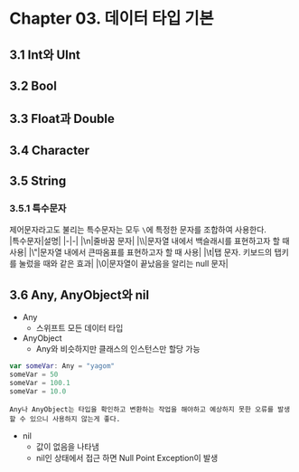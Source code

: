 # Chapter 03. 데이터 타입 기본

## 3.1 Int와 UInt

## 3.2 Bool

## 3.3 Float과 Double

## 3.4 Character

## 3.5 String

### 3.5.1 특수문자
제어문자라고도 불리는 특수문자는 모두 `\`에 특정한 문자를 조합하여 사용한다.  
|특수문자|설명|
|-|-|
|\\n|줄바꿈 문자|
|\\\\|문자열 내에서 백슬래시를 표현하고자 할 때 사용|
|\\"|문자열 내에서 큰따옴표를 표현하고자 할 때 사용|
|\\t|탭 문자. 키보드의 탭키를 눌렀을 때와 같은 효과|
|\\0|문자열이 끝났음을 알리는 null 문자|

## 3.6 Any, AnyObject와 nil
- Any
  - 스위프트 모든 데이터 타입
- AnyObject
  - Any와 비슷하지만 클래스의 인스턴스만 할당 가능

```swift
var someVar: Any = "yagom"
someVar = 50
someVar = 100.1
someVar = 10.0
```
```
Any나 AnyObject는 타입을 확인하고 변환하는 작업을 해야하고 예상하지 못한 오류를 발생 할 수 있으니 사용하지 않는게 좋다.
```
- nil
  - 값이 없음을 나타냄
  - nil인 상태에서 접근 하면 Null Point Exception이 발생